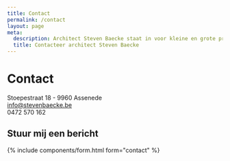 ```yaml
---
title: Contact
permalink: /contact
layout: page
meta:
  description: Architect Steven Baecke staat in voor kleine en grote projecten.
  title: Contacteer architect Steven Baecke
---
```

# Contact

Stoepestraat 18 - 9960 Assenede \
info@stevenbaecke.be \
0472 570 162

## Stuur mij een bericht

{% include components/form.html form="contact" %}
